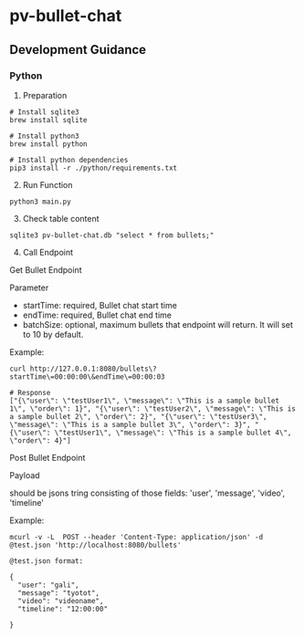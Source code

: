 # pv-bullet-chat

## Development Guidance

### Python
1. Preparation
```
# Install sqlite3
brew install sqlite

# Install python3
brew install python

# Install python dependencies
pip3 install -r ./python/requirements.txt
```
2. Run Function
```
python3 main.py
```
3. Check table content
```
sqlite3 pv-bullet-chat.db "select * from bullets;"
```
4. Call Endpoint

Get Bullet Endpoint

Parameter
- startTime: required, Bullet chat start time
- endTime: required, Bullet chat end time
- batchSize: optional, maximum bullets that endpoint will return. It will set to 10 by default.

Example:
```
curl http://127.0.0.1:8080/bullets\?startTime\=00:00:00\&endTime\=00:00:03

# Response
["{\"user\": \"testUser1\", \"message\": \"This is a sample bullet 1\", \"order\": 1}", "{\"user\": \"testUser2\", \"message\": \"This is a sample bullet 2\", \"order\": 2}", "{\"user\": \"testUser3\", \"message\": \"This is a sample bullet 3\", \"order\": 3}", "{\"user\": \"testUser1\", \"message\": \"This is a sample bullet 4\", \"order\": 4}"]
```

Post Bullet Endpoint

Payload

should be jsons tring consisting of those fields:
'user',
'message',
'video',
'timeline'

Example:
```
mcurl -v -L  POST --header 'Content-Type: application/json' -d @test.json 'http://localhost:8080/bullets'

@test.json format:

{
  "user": "gali",
  "message": "tyotot",
  "video": "videoname",
  "timeline": "12:00:00"

}
```